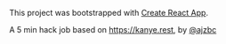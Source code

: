 This project was bootstrapped with [Create React App](https://github.com/facebook/create-react-app).

A 5 min hack job based on <a href="https://kanye.rest">https://kanye.rest</a>, by <a href=https://twitter.com/ajzbc>@ajzbc</a>